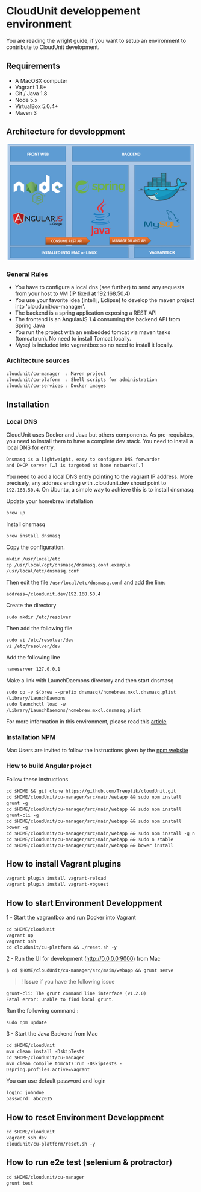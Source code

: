 
# CloudUnit developpement environment

You are reading the wright guide, if you want to setup an environment to contribute to CloudUnit development.

## Requirements

* A MacOSX computer
* Vagrant 1.8+
* Git / Java 1.8
* Node 5.x
* VirtualBox 5.0.4+
* Maven 3
 
## Architecture for developpment

![Architecture Dev](img/plateforme-dev.png "Architecture Development")    

### General Rules

* You have to configure a local dns (see further) to send any requests from your host to VM (IP fixed at 192.168.50.4) 
* You use your favorite idea (intellij, Eclipse) to develop the maven project into 'cloudunit/cu-manager'.
* The backend is a spring application exposing a REST API
* The frontend is an AngularJS 1.4 consuming the backend API from Spring Java
* You run the project with an embedded tomcat via maven tasks (tomcat:run). No need to install Tomcat locally.
* Mysql is included into vagrantbox so no need to install it locally.

### Architecture sources

```
cloudunit/cu-manager  : Maven project 
cloudunit/cu-plaform  : Shell scripts for administration 
cloudunit/cu-services : Docker images
```

## Installation 

### Local DNS

CloudUnit uses Docker and Java but others components. 
As pre-requisites, you need to install them to have a complete dev stack. 
You need to install a local DNS for entry.
```
Dnsmasq is a lightweight, easy to configure DNS forwarder 
and DHCP server […] is targeted at home networks[.]
```
You need to add a local DNS entry pointing to the vagrant IP address. More precisely, any address ending with .cloudunit.dev shoud point to `192.168.50.4`. On Ubuntu, a simple way to achieve this is to install dnsmasq:

Update your homebrew installation
```
brew up
```

Install dnsmasq
```
brew install dnsmasq
```

Copy the configuration.
```
mkdir /usr/local/etc
cp /usr/local/opt/dnsmasq/dnsmasq.conf.example /usr/local/etc/dnsmasq.conf
```

Then edit the file `/usr/local/etc/dnsmasq.conf` and add the line:
```
address=/cloudunit.dev/192.168.50.4
```

Create the directory
```
sudo mkdir /etc/resolver
```
Then add the following file
```
sudo vi /etc/resolver/dev
vi /etc/resolver/dev
```
Add the following line
```
nameserver 127.0.0.1
```

Make a link with LaunchDaemons directory and then start dnsmasq
```
sudo cp -v $(brew --prefix dnsmasq)/homebrew.mxcl.dnsmasq.plist /Library/LaunchDaemons
sudo launchctl load -w /Library/LaunchDaemons/homebrew.mxcl.dnsmasq.plist
```
For more information in this environment, please read this [article](http://passingcuriosity.com/2013/dnsmasq-dev-osx/)

### Installation NPM

Mac Users are invited to follow the instructions given by the [npm website](https://nodejs.org)

### How to build Angular project

Follow these instructions

```
cd $HOME && git clone https://github.com/Treeptik/cloudUnit.git
cd $HOME/cloudUnit/cu-manager/src/main/webapp && sudo npm install grunt -g
cd $HOME/cloudUnit/cu-manager/src/main/webapp && sudo npm install grunt-cli -g
cd $HOME/cloudUnit/cu-manager/src/main/webapp && sudo npm install bower -g
cd $HOME/cloudUnit/cu-manager/src/main/webapp && sudo npm install -g n
cd $HOME/cloudUnit/cu-manager/src/main/webapp && sudo n stable
cd $HOME/cloudUnit/cu-manager/src/main/webapp && bower install
```

## How to install Vagrant plugins

```
vagrant plugin install vagrant-reload
vagrant plugin install vagrant-vbguest
```

## How to start Environment Developpment

1 - Start the vagrantbox and run Docker into Vagrant

```
cd $HOME/cloudUnit 
vagrant up
vagrant ssh 
cd cloudunit/cu-platform && ./reset.sh -y
```

2 - Run the UI for development (http://0.0.0.0:9000) from Mac

```
$ cd $HOME/cloudUnit/cu-manager/src/main/webapp && grunt serve
```
>! **Issue** if you have the following issue
```
grunt-cli: The grunt command line interface (v1.2.0)
Fatal error: Unable to find local grunt.
```
Run the following command :
```
sudo npm update
```

3 - Start the Java Backend from Mac

```
cd $HOME/cloudUnit
mvn clean install -DskipTests
cd $HOME/cloudUnit/cu-manager
mvn clean compile tomcat7:run -DskipTests -Dspring.profiles.active=vagrant
```

You can use default password and login
```
login: johndoe
password: abc2015
```

## How to reset Environment Developpment

```
cd $HOME/cloudUnit
vagrant ssh dev
cloudunit/cu-platform/reset.sh -y
```

## How to run e2e test (selenium & protractor)

```
cd $HOME/cloudunit/cu-manager
grunt test
```

